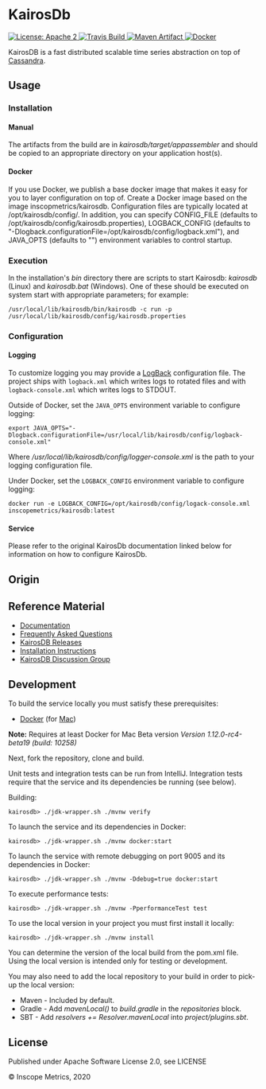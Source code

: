KairosDb
========

<a href="https://raw.githubusercontent.com/InscopeMetrics/kairosdb/master/LICENSE">
    <img src="https://img.shields.io/hexpm/l/plug.svg"
         alt="License: Apache 2">
</a>
<a href="https://travis-ci.com/InscopeMetrics/kairodb">
    <img src="https://travis-ci.com/InscopeMetrics/kairosdb.svg?branch=master"
         alt="Travis Build">
</a>
<a href="http://search.maven.org/#search%7Cga%7C1%7Cg%3A%22io.inscopemetrics.kairosdb%22%20a%3A%22kairosdb%22">
    <img src="https://img.shields.io/maven-central/v/io.inscopemetrics.kairosdb/kairosdb.svg"
         alt="Maven Artifact">
</a>
<a href="https://hub.docker.com/r/inscopemetrics/kairosdb">
    <img src="https://img.shields.io/docker/pulls/inscopemetrics/kairosdb.svg" alt="Docker">
</a>

KairosDB is a fast distributed scalable time series abstraction on top of [Cassandra](https://cassandra.apache.org/).

Usage
-----

### Installation

#### Manual
The artifacts from the build are in *kairosdb/target/appassembler* and should be copied to an
appropriate directory on your application host(s).

#### Docker
If you use Docker, we publish a base docker image that makes it easy for you to layer configuration on top of.  Create
a Docker image based on the image inscopmetrics/kairosdb.  Configuration files are typically located at /opt/kairosdb/config/.
In addition, you can specify CONFIG_FILE (defaults to /opt/kairosdb/config/kairosdb.properties), LOGBACK_CONFIG (defaults to
"-Dlogback.configurationFile=/opt/kairosdb/config/logback.xml"), and JAVA_OPTS (defaults to "") environment variables to
control startup.

### Execution

In the installation's *bin* directory there are scripts to start Kairosdb: *kairosdb* (Linux) and
*kairosdb.bat* (Windows).  One of these should be executed on system start with appropriate parameters; for example:

    /usr/local/lib/kairosdb/bin/kairosdb -c run -p /usr/local/lib/kairosdb/config/kairosdb.properties

### Configuration

#### Logging

To customize logging you may provide a [LogBack](http://logback.qos.ch/) configuration file. The project ships with
`logback.xml` which writes logs to rotated files and with `logback-console.xml` which writes logs to STDOUT.

Outside of Docker, set the `JAVA_OPTS` environment variable to configure logging:

    export JAVA_OPTS="-Dlogback.configurationFile=/usr/local/lib/kairosdb/config/logback-console.xml"

Where */usr/local/lib/kairosdb/config/logger-console.xml* is the path to your logging configuration file.

Under Docker, set the `LOGBACK_CONFIG` environment variable to configure logging:

    docker run -e LOGBACK_CONFIG=/opt/kairosdb/config/logack-console.xml inscopemetrics/kairosdb:latest

#### Service

Please refer to the original KairosDb documentation linked below for information on how to configure KairosDb.

Origin
-----

## Reference Material

* [Documentation](http://kairosdb.github.io/website/)
* [Frequently Asked Questions](https://github.com/kairosdb/kairosdb/wiki/Frequently-Asked-Questions)
* [KairosDB Releases](https://github.com/kairosdb/kairosdb/releases)
* [Installation Instructions](http://kairosdb.github.io/docs/build/html/GettingStarted.html)
* [KairosDB Discussion Group](https://groups.google.com/forum/#!forum/kairosdb-group)

Development
-----------

To build the service locally you must satisfy these prerequisites:
* [Docker](http://www.docker.com/) (for [Mac](https://docs.docker.com/docker-for-mac/))

__Note:__ Requires at least Docker for Mac Beta version _Version 1.12.0-rc4-beta19 (build: 10258)_

Next, fork the repository, clone and build.

Unit tests and integration tests can be run from IntelliJ. Integration tests
require that the service and its dependencies be running (see below).

Building:

    kairosdb> ./jdk-wrapper.sh ./mvnw verify

To launch the service and its dependencies in Docker:

    kairosdb> ./jdk-wrapper.sh ./mvnw docker:start

To launch the service with remote debugging on port 9005 and its dependencies in Docker:

    kairosdb> ./jdk-wrapper.sh ./mvnw -Ddebug=true docker:start

To execute performance tests:

    kairosdb> ./jdk-wrapper.sh ./mvnw -PperformanceTest test

To use the local version in your project you must first install it locally:

    kairosdb> ./jdk-wrapper.sh ./mvnw install

You can determine the version of the local build from the pom.xml file.  Using the local version is intended only for
testing or development.

You may also need to add the local repository to your build in order to pick-up the local version:

* Maven - Included by default.
* Gradle - Add *mavenLocal()* to *build.gradle* in the *repositories* block.
* SBT - Add *resolvers += Resolver.mavenLocal* into *project/plugins.sbt*.

License
-------

Published under Apache Software License 2.0, see LICENSE

&copy; Inscope Metrics, 2020

